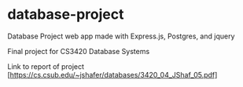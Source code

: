 # database-project
Database Project web app made with Express.js, Postgres, and jquery

Final project for CS3420 Database Systems

Link to report of project [https://cs.csub.edu/~jshafer/databases/3420_04_JShaf_05.pdf]
